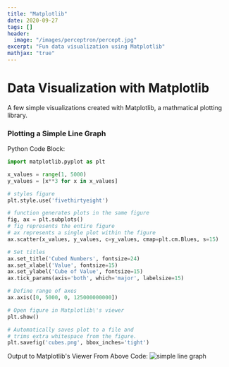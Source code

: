 ```yaml
---
title: "Matplotlib"
date: 2020-09-27
tags: []
header:
  image: "/images/perceptron/percept.jpg"
excerpt: "Fun data visualization using Matplotlib"
mathjax: "true"
---
```


# Data Visualization with Matplotlib

A few simple visualizations created with Matplotlib, a mathmatical plotting library.

### Plotting a Simple Line Graph

Python Code Block:
```python
import matplotlib.pyplot as plt

x_values = range(1, 5000)
y_values = [x**3 for x in x_values]

# styles figure
plt.style.use('fivethirtyeight')

# function generates plots in the same figure
fig, ax = plt.subplots()
# fig represents the entire figure
# ax represents a single plot within the figure
ax.scatter(x_values, y_values, c=y_values, cmap=plt.cm.Blues, s=15)

# Set titles
ax.set_title('Cubed Numbers', fontsize=24)
ax.set_xlabel('Value', fontsize=15)
ax.set_ylabel('Cube of Value', fontsize=15)
ax.tick_params(axis='both', which='major', labelsize=15)

# Define range of axes
ax.axis([0, 5000, 0, 125000000000])

# Open figure in Matplotlib\'s viewer
plt.show()

# Automatically saves plot to a file and
# trims extra whitespace from the figure.
plt.savefig('cubes.png', bbox_inches='tight')

```

Output to Matplotlib's Viewer From Above Code:
<img src="{{ site.url }}{{ site.baseurl }}/images/2020-09-27-matplotlib/cubes.png" alt="simple line graph">

